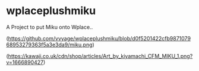 # wplaceplushmiku
A Project to put Miku onto Wplace..

(https://github.com/vvyage/wplaceplushmiku/blob/d0f5201422cfb987107968953279363f5a3e3da9/miku.png)

(https://kawaji.co.uk/cdn/shop/articles/Art_by_kiyamachi_CFM_MIKU_1.png?v=1666890427)
